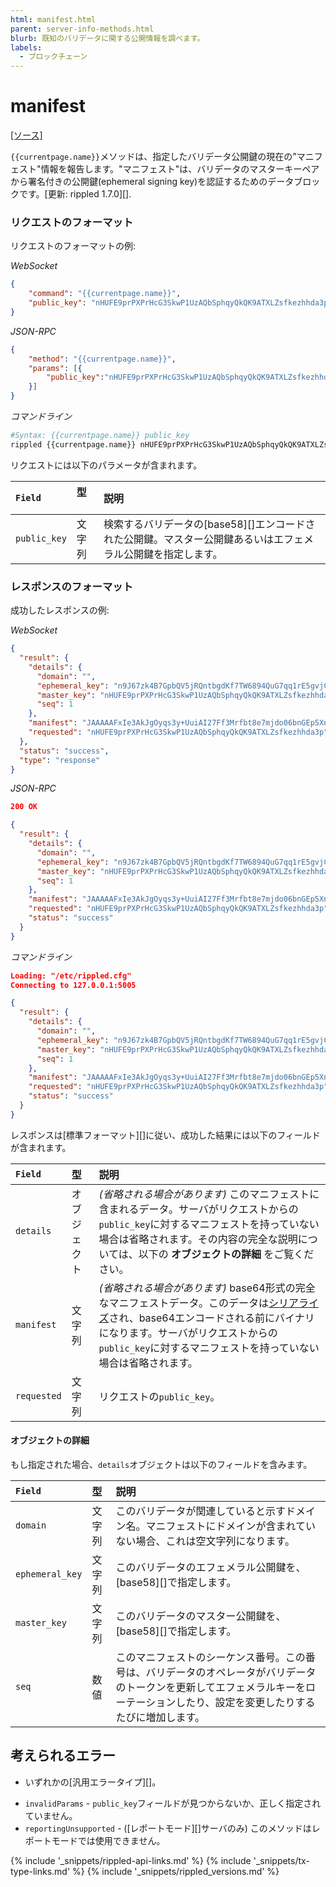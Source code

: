 ```yaml
---
html: manifest.html
parent: server-info-methods.html
blurb: 既知のバリデータに関する公開情報を調べます。
labels:
  - ブロックチェーン
---
```

# manifest
[[ソース]](https://github.com/XRPLF/rippled/blob/master/src/ripple/rpc/handlers/Manifest.cpp "ソース")

`{{currentpage.name}}`メソッドは、指定したバリデータ公開鍵の現在の"マニフェスト"情報を報告します。"マニフェスト"は、バリデータのマスターキーペアから署名付きの公開鍵(ephemeral signing key)を認証するためのデータブロックです。[更新: rippled 1.7.0][].


### リクエストのフォーマット

リクエストのフォーマットの例:

<!-- MULTICODE_BLOCK_START -->

*WebSocket*

```json
{
    "command": "{{currentpage.name}}",
    "public_key": "nHUFE9prPXPrHcG3SkwP1UzAQbSphqyQkQK9ATXLZsfkezhhda3p"
}
```

*JSON-RPC*

```json
{
    "method": "{{currentpage.name}}",
    "params": [{
        "public_key":"nHUFE9prPXPrHcG3SkwP1UzAQbSphqyQkQK9ATXLZsfkezhhda3p"
    }]
}
```

*コマンドライン*

```sh
#Syntax: {{currentpage.name}} public_key
rippled {{currentpage.name}} nHUFE9prPXPrHcG3SkwP1UzAQbSphqyQkQK9ATXLZsfkezhhda3p
```

<!-- MULTICODE_BLOCK_END -->

リクエストには以下のパラメータが含まれます。

| `Field`      | 型   　| 説明                               |
|:-------------|:------|:-----------------------------------|
| `public_key` | 文字列 | 検索するバリデータの[base58][]エンコードされた公開鍵。マスター公開鍵あるいはエフェメラル公開鍵を指定します。 |


### レスポンスのフォーマット

成功したレスポンスの例:

<!-- MULTICODE_BLOCK_START -->

*WebSocket*

```json
{
  "result": {
    "details": {
      "domain": "",
      "ephemeral_key": "n9J67zk4B7GpbQV5jRQntbgdKf7TW6894QuG7qq1rE5gvjCu6snA",
      "master_key": "nHUFE9prPXPrHcG3SkwP1UzAQbSphqyQkQK9ATXLZsfkezhhda3p",
      "seq": 1
    },
    "manifest": "JAAAAAFxIe3AkJgOyqs3y+UuiAI27Ff3Mrfbt8e7mjdo06bnGEp5XnMhAhRmvCZmWZXlwShVE9qXs2AVCvhVuA/WGYkTX/vVGBGwdkYwRAIgGnYpIGufURojN2cTXakAM7Vwa0GR7o3osdVlZShroXQCIH9R/Lx1v9rdb4YY2n5nrxdnhSSof3U6V/wIHJmeao5ucBJA9D1iAMo7YFCpb245N3Czc0L1R2Xac0YwQ6XdGT+cZ7yw2n8JbdC3hH8Xu9OUqc867Ee6JmlXtyDHzBdY/hdJCQ==",
    "requested": "nHUFE9prPXPrHcG3SkwP1UzAQbSphqyQkQK9ATXLZsfkezhhda3p"
  },
  "status": "success",
  "type": "response"
}
```

*JSON-RPC*

```json
200 OK

{
  "result": {
    "details": {
      "domain": "",
      "ephemeral_key": "n9J67zk4B7GpbQV5jRQntbgdKf7TW6894QuG7qq1rE5gvjCu6snA",
      "master_key": "nHUFE9prPXPrHcG3SkwP1UzAQbSphqyQkQK9ATXLZsfkezhhda3p",
      "seq": 1
    },
    "manifest": "JAAAAAFxIe3AkJgOyqs3y+UuiAI27Ff3Mrfbt8e7mjdo06bnGEp5XnMhAhRmvCZmWZXlwShVE9qXs2AVCvhVuA/WGYkTX/vVGBGwdkYwRAIgGnYpIGufURojN2cTXakAM7Vwa0GR7o3osdVlZShroXQCIH9R/Lx1v9rdb4YY2n5nrxdnhSSof3U6V/wIHJmeao5ucBJA9D1iAMo7YFCpb245N3Czc0L1R2Xac0YwQ6XdGT+cZ7yw2n8JbdC3hH8Xu9OUqc867Ee6JmlXtyDHzBdY/hdJCQ==",
    "requested": "nHUFE9prPXPrHcG3SkwP1UzAQbSphqyQkQK9ATXLZsfkezhhda3p",
    "status": "success"
  }
}
```

*コマンドライン*

```json
Loading: "/etc/rippled.cfg"
Connecting to 127.0.0.1:5005

{
  "result": {
    "details": {
      "domain": "",
      "ephemeral_key": "n9J67zk4B7GpbQV5jRQntbgdKf7TW6894QuG7qq1rE5gvjCu6snA",
      "master_key": "nHUFE9prPXPrHcG3SkwP1UzAQbSphqyQkQK9ATXLZsfkezhhda3p",
      "seq": 1
    },
    "manifest": "JAAAAAFxIe3AkJgOyqs3y+UuiAI27Ff3Mrfbt8e7mjdo06bnGEp5XnMhAhRmvCZmWZXlwShVE9qXs2AVCvhVuA/WGYkTX/vVGBGwdkYwRAIgGnYpIGufURojN2cTXakAM7Vwa0GR7o3osdVlZShroXQCIH9R/Lx1v9rdb4YY2n5nrxdnhSSof3U6V/wIHJmeao5ucBJA9D1iAMo7YFCpb245N3Czc0L1R2Xac0YwQ6XdGT+cZ7yw2n8JbdC3hH8Xu9OUqc867Ee6JmlXtyDHzBdY/hdJCQ==",
    "requested": "nHUFE9prPXPrHcG3SkwP1UzAQbSphqyQkQK9ATXLZsfkezhhda3p",
    "status": "success"
  }
}
```

<!-- MULTICODE_BLOCK_END -->

<!-- Note, the CLI response above is mocked up to compensate for https://github.com/XRPLF/rippled/issues/3317 -->

レスポンスは[標準フォーマット][]に従い、成功した結果には以下のフィールドが含まれます。

| `Field`     | 型         | 説明                                                   |
|:------------|:-----------|:------------------------------------------------------|
| `details`   | オブジェクト | _(省略される場合があります)_ このマニフェストに含まれるデータ。サーバがリクエストからの`public_key`に対するマニフェストを持っていない場合は省略されます。その内容の完全な説明については、以下の **オブジェクトの詳細** をご覧ください。 |
| `manifest`  | 文字列      | _(省略される場合があります)_ base64形式の完全なマニフェストデータ。このデータは[シリアライズ](serialization.html)され、base64エンコードされる前にバイナリになります。サーバがリクエストからの`public_key`に対するマニフェストを持っていない場合は省略されます。 |
| `requested` | 文字列      | リクエストの`public_key`。                               |

#### オブジェクトの詳細

もし指定された場合、`details`オブジェクトは以下のフィールドを含みます。

| `Field`         | 型    | 説明                                       |
|:----------------|:------|:--------------------------------------------------|
| `domain`        | 文字列 | このバリデータが関連していると示すドメイン名。マニフェストにドメインが含まれていない場合、これは空文字列になります。 |
| `ephemeral_key` | 文字列 | このバリデータのエフェメラル公開鍵を、[base58][]で指定します。 |
| `master_key`    | 文字列 | このバリデータのマスター公開鍵を、[base58][]で指定します。 |
| `seq`           | 数値   | このマニフェストのシーケンス番号。この番号は、バリデータのオペレータがバリデータのトークンを更新してエフェメラルキーをローテーションしたり、設定を変更したりするたびに増加します。 |


## 考えられるエラー

* いずれかの[汎用エラータイプ][]。
- `invalidParams` - `public_key`フィールドが見つからないか、正しく指定されていません。
- `reportingUnsupported` - ([レポートモード][]サーバのみ) このメソッドはレポートモードでは使用できません。

<!--{# common link defs #}-->
{% include '_snippets/rippled-api-links.md' %}
{% include '_snippets/tx-type-links.md' %}
{% include '_snippets/rippled_versions.md' %}
